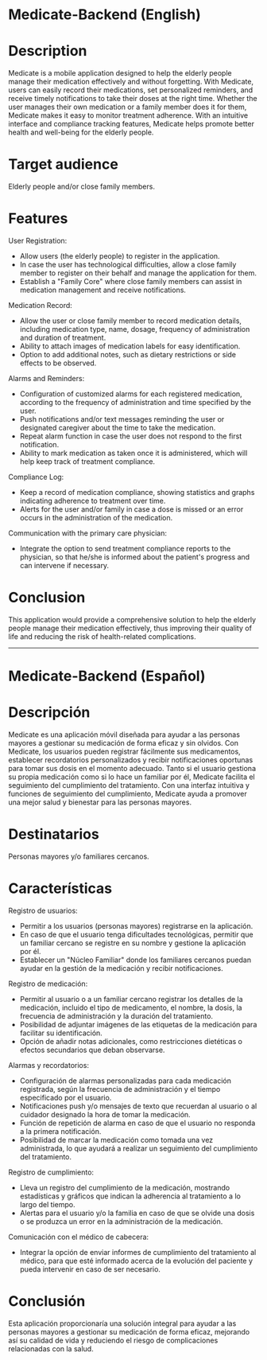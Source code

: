 # Medicate-Backend (English)
# Description
Medicate is a mobile application designed to help the elderly people manage their medication effectively and without forgetting. With Medicate, users can easily record their medications, set personalized reminders, and receive timely notifications to take their doses at the right time. Whether the user manages their own medication or a family member does it for them, Medicate makes it easy to monitor treatment adherence. With an intuitive interface and compliance tracking features, Medicate helps promote better health and well-being for the elderly people.

# Target audience
Elderly people and/or close family members.

# Features
User Registration:
- Allow users (the elderly people) to register in the application.
- In case the user has technological difficulties, allow a close family member to register on their behalf and manage the application for them.
- Establish a "Family Core" where close family members can assist in medication management and receive notifications.

Medication Record:
- Allow the user or close family member to record medication details, including medication type, name, dosage, frequency of administration and duration of treatment.
- Ability to attach images of medication labels for easy identification.
- Option to add additional notes, such as dietary restrictions or side effects to be observed.

Alarms and Reminders:
- Configuration of customized alarms for each registered medication, according to the frequency of administration and time specified by the user.
- Push notifications and/or text messages reminding the user or designated caregiver about the time to take the medication.
- Repeat alarm function in case the user does not respond to the first notification.
- Ability to mark medication as taken once it is administered, which will help keep track of treatment compliance.

Compliance Log:
- Keep a record of medication compliance, showing statistics and graphs indicating adherence to treatment over time.
- Alerts for the user and/or family in case a dose is missed or an error occurs in the administration of the medication.

Communication with the primary care physician:
- Integrate the option to send treatment compliance reports to the physician, so that he/she is informed about the patient's progress and can intervene if necessary.

# Conclusion
This application would provide a comprehensive solution to help the elderly people manage their medication effectively, thus improving their quality of life and reducing the risk of health-related complications.

-------------------------------------------------------------------------------------------------------------------------------------------------------------------------------------------

# Medicate-Backend (Español)
# Descripción
Medicate es una aplicación móvil diseñada para ayudar a las personas mayores a gestionar su medicación de forma eficaz y sin olvidos. Con Medicate, los usuarios pueden registrar fácilmente sus medicamentos, establecer recordatorios personalizados y recibir notificaciones oportunas para tomar sus dosis en el momento adecuado. Tanto si el usuario gestiona su propia medicación como si lo hace un familiar por él, Medicate facilita el seguimiento del cumplimiento del tratamiento. Con una interfaz intuitiva y funciones de seguimiento del cumplimiento, Medicate ayuda a promover una mejor salud y bienestar para las personas mayores.

# Destinatarios
Personas mayores y/o familiares cercanos.

# Características
Registro de usuarios:
- Permitir a los usuarios (personas mayores) registrarse en la aplicación.
- En caso de que el usuario tenga dificultades tecnológicas, permitir que un familiar cercano se registre en su nombre y gestione la aplicación por él.
- Establecer un "Núcleo Familiar" donde los familiares cercanos puedan ayudar en la gestión de la medicación y recibir notificaciones.

Registro de medicación:
- Permitir al usuario o a un familiar cercano registrar los detalles de la medicación, incluido el tipo de medicamento, el nombre, la dosis, la frecuencia de administración y la duración del tratamiento.
- Posibilidad de adjuntar imágenes de las etiquetas de la medicación para facilitar su identificación.
- Opción de añadir notas adicionales, como restricciones dietéticas o efectos secundarios que deban observarse.

Alarmas y recordatorios:
- Configuración de alarmas personalizadas para cada medicación registrada, según la frecuencia de administración y el tiempo especificado por el usuario.
- Notificaciones push y/o mensajes de texto que recuerdan al usuario o al cuidador designado la hora de tomar la medicación.
- Función de repetición de alarma en caso de que el usuario no responda a la primera notificación.
- Posibilidad de marcar la medicación como tomada una vez administrada, lo que ayudará a realizar un seguimiento del cumplimiento del tratamiento.

Registro de cumplimiento:
- Lleva un registro del cumplimiento de la medicación, mostrando estadísticas y gráficos que indican la adherencia al tratamiento a lo largo del tiempo.
- Alertas para el usuario y/o la familia en caso de que se olvide una dosis o se produzca un error en la administración de la medicación.

Comunicación con el médico de cabecera:
- Integrar la opción de enviar informes de cumplimiento del tratamiento al médico, para que esté informado acerca de la evolución del paciente y pueda intervenir en caso de ser necesario.

# Conclusión
Esta aplicación proporcionaría una solución integral para ayudar a las personas mayores a gestionar su medicación de forma eficaz, mejorando así su calidad de vida y reduciendo el riesgo de complicaciones relacionadas con la salud.
